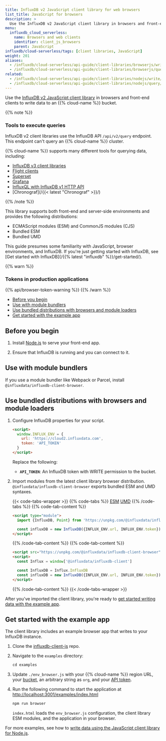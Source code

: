 ```yaml
---
title: InfluxDB v2 JavaScript client library for web browsers
list_title: JavaScript for browsers
description: >
  Use the InfluxDB v2 JavaScript client library in browsers and front-end clients to write data to an InfluxDB Cloud Serverless bucket.
menu:
  influxdb_cloud_serverless:
    name: Browsers and web clients
    identifier: client_js_browsers
    parent: JavaScript
influxdb/cloud-serverless/tags: [client libraries, JavaScript]
weight: 201
aliases:
  - /influxdb/cloud-serverless/api-guide/client-libraries/browserjs/write
  - /influxdb/cloud-serverless/api-guide/client-libraries/browserjs/query
related:
  - /influxdb/cloud-serverless/api-guide/client-libraries/nodejs/write/
  - /influxdb/cloud-serverless/api-guide/client-libraries/nodejs/query/
---
```


Use the [InfluxDB v2 JavaScript client library](https://github.com/influxdata/influxdb-client-js) in browsers and front-end clients to write data to an {{% cloud-name %}} bucket.

{{% note %}}

### Tools to execute queries

InfluxDB v2 client libraries use the InfluxDB API `/api/v2/query` endpoint.
This endpoint can't query an {{% cloud-name %}} cluster.

{{% cloud-name %}} supports many different tools for querying data, including:

- [InfluxDB v3 client libraries](/influxdb/cloud-serverless/reference/client-libraries/v3/)
- [Flight clients](/influxdb/cloud-serverless/reference/client-libraries/flight-sql/)
- [Superset](/influxdb/cloud-serverless/query-data/execute-queries/flight-sql/superset/)
- [Grafana](/influxdb/cloud-serverless/query-data/tools/grafana/)
- [InfluxQL with InfluxDB v1 HTTP API](/influxdb/cloud-serverless/primers/api/v1/#query-using-the-v1-api)
- [Chronograf](/{{< latest "Chronograf" >}}/)

{{% /note %}}

This library supports both front-end and server-side environments and provides the following distributions:
* ECMAScript modules (ESM) and CommonJS modules (CJS)
* Bundled ESM
* Bundled UMD 

This guide presumes some familiarity with JavaScript, browser environments, and InfluxDB.
If you're just getting started with InfluxDB, see [Get started with InfluxDB](/{{% latest "influxdb" %}}/get-started/).

{{% warn %}}
### Tokens in production applications
{{% api/browser-token-warning %}}
{{% /warn %}}

* [Before you begin](#before-you-begin)
* [Use with module bundlers](#use-with-module-bundlers)
* [Use bundled distributions with browsers and module loaders](#use-bundled-distributions-with-browsers-and-module-loaders)
* [Get started with the example app](#get-started-with-the-example-app)

## Before you begin

1. Install [Node.js](https://nodejs.org/en/download/package-manager/) to serve your front-end app.

2. Ensure that InfluxDB is running and you can connect to it.

## Use with module bundlers

If you use a module bundler like Webpack or Parcel, install `@influxdata/influxdb-client-browser`.

## Use bundled distributions with browsers and module loaders 

1. Configure InfluxDB properties for your script.

   ```html
   <script>
     window.INFLUX_ENV = {
       url: 'https://cloud2.influxdata.com',
       token: 'API_TOKEN'
     }
   </script>
   ```
   Replace the following:

    - **`API_TOKEN`**: An InfluxDB token with WRITE permission to the bucket.

2. Import modules from the latest client library browser distribution.
`@influxdata/influxdb-client-browser` exports bundled ESM and UMD syntaxes. 

   {{< code-tabs-wrapper >}}
   {{% code-tabs %}}
   [ESM](#import-esm)
   [UMD](#import-umd)
   {{% /code-tabs %}}
   {{% code-tab-content %}}
   ```html
   <script type="module">
     import {InfluxDB, Point} from 'https://unpkg.com/@influxdata/influxdb-client-browser/dist/index.browser.mjs'

     const influxDB = new InfluxDB({INFLUX_ENV.url, INFLUX_ENV.token})
   </script>
   ```
   {{% /code-tab-content %}}
   {{% code-tab-content %}}
   ```html
   <script src="https://unpkg.com/@influxdata/influxdb-client-browser"></script>
   <script>
     const Influx = window['@influxdata/influxdb-client']

     const InfluxDB = Influx.InfluxDB
     const influxDB = new InfluxDB({INFLUX_ENV.url, INFLUX_ENV.token})
   </script>
   ```
   {{% /code-tab-content %}}
   {{< /code-tabs-wrapper >}}

After you've imported the client library, you're ready to [get started writing data with the example app](#get-started-with-the-example-app).

## Get started with the example app

The client library includes an example browser app that writes to your InfluxDB instance.

1. Clone the [influxdb-client-js](https://github.com/influxdata/influxdb-client-js) repo.

2. Navigate to the `examples` directory:

    ```js
    cd examples
    ```

3. Update `./env_browser.js` with your {{% cloud-name %}} region URL, your [bucket](/influxdb/cloud-serverless/admin/buckets/), an arbitrary string as `org`, and your [API token](/influxdb/cloud-serverless/admin/tokens/).

4. Run the following command to start the application at [http://localhost:3001/examples/index.html]()

    ```sh
    npm run browser
    ```

    `index.html` loads the `env_browser.js` configuration, the client library ESM modules, and the application in your browser.

For more examples, see how to [write data using the JavaScript client library for Node.js](/influxdb/cloud-serverless/reference/client-libraries/v2/javascript/nodejs/write/).
